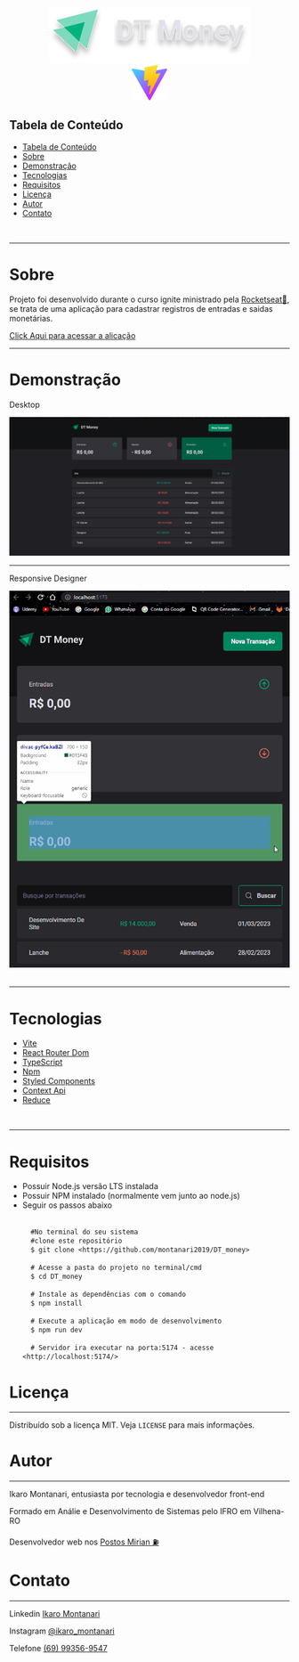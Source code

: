

<div align="center">
    
   <img style="max-width: 620px " src="./public/Logo.svg" />
</div>

<div align="center">
    <img style="max-width: 320px " src="./public/vite.svg" />
</div>




<h2 style="" >Tabela de Conteúdo</h2>

<ul>
   <li><a href="#tabela">Tabela de Conteúdo</a></li>
   <li><a href="#sobre">Sobre</a></li>
   <li><a href="#demonstração">Demonstração</a></li>
   <li><a href="#tecnologias">Tecnologias</a></li>
   <li><a href="#requisitos">Requisitos</a></li>
   <li><a href="#licença">Licença</a></li>
   <li><a href="#autor">Autor</a></li>
   <li><a href="#contato">Contato</a></li>
</ul>

</br>

------------------------------------------


# Sobre
<p dir="auto">Projeto foi desenvolvido durante o curso ignite ministrado pela <a target="_blank" href="https://www.rocketseat.com.br/">Rocketseat💜</a>, se trata de uma aplicação para cadastrar registros de entradas e saidas monetárias.</p>

<p> <a target="_blank" href="#">Click Aqui para acessar a alicação</a> </p>

------------------------------------------

# Demonstração

<p>Desktop</p>

<img style="" src="./public/dt_money-desktop.gif" />

------------------------------------------


<p>Responsive Designer</p>
<img style="" src="./public/dt_money-mobile.gif" />

</br>


</br>

------------------------------------------

# Tecnologias

<ul>
   <li>
    <a target="_blank" href="https://vitejs.dev/">Vite</a>
     
   </li>

   <li>
    <a target="_blank" href="https://reactrouter.com/en/main/start/overview">React Router Dom</a>
    </li>
   <li>
        <a  target="_blank"href="https://www.typescriptlang.org/">TypeScript</a>
        
   </li>
   <li>
    <a target="_blank" href="https://www.npmjs.com/">Npm</a>
    </li>

<li>
    <a target="_blank" href="https://styled-components.com/">Styled Components</a>
    </li>



<li>
    <a target="_blank" href="https://reactjs.org/docs/context.html">Context Api</a>
    </li>
    
<li>
    <a target="_blank" href="https://reactjs.org/docs/hooks-reference.html#usereducer">Reduce</a>
    </li>


    
</ul>


</br>

------------------------------------------

# Requisitos

<ul>
   <li>Possuir Node.js versão LTS instalada</li>
   <li>Possuir NPM instalado (normalmente vem junto ao node.js)</li>
   <li>Seguir os passos abaixo</li>
   
 <br/>

      #No terminal do seu sistema
      #clone este repositório
      $ git clone <https://github.com/montanari2019/DT_money>

      # Acesse a pasta do projeto no terminal/cmd
      $ cd DT_money

      # Instale as dependências com o comando
      $ npm install

      # Execute a aplicação em modo de desenvolvimento
      $ npm run dev

      # Servidor ira executar na porta:5174 - acesse <http://localhost:5174/>

</ul>

# Licença

------------------------------------------

<p dir="auto">Distribuído sob a licença MIT. Veja <code>LICENSE</code> para mais informações.</p>

# Autor

------------------------------------------

<p dir="auto">Ikaro Montanari, entusiasta por tecnologia e desenvolvedor front-end</p>
<p dir="auto">Formado em Análie e Desenvolvimento de Sistemas pelo IFRO em Vilhena-RO</p>
<p dir="auto">Desenvolvedor web nos <a target="_blank" href="https://postomirian.com.br/">Postos Mirian ⛽</a> </p>


# Contato

------------------------------------------

<p>Linkedin <a target="_blank" href="https://www.linkedin.com/in/ikaro-montanari-5aa120208/">Ikaro Montanari</a> </p>
<p>Instagram  <a target="_blank" href="https://www.instagram.com/ikaro_montanari/">@ikaro_montanari</a> </p>
<p>Telefone <a target="_blank" href="https://api.whatsapp.com/send?phone=5569993569547&text=Ol%C3%A1%20ikaro">(69) 99356-9547</a> </p>
